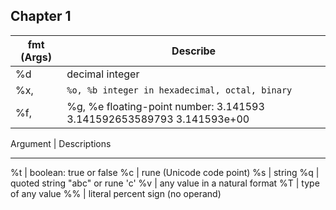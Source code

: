 ## Chapter 1
fmt (Args) | Describe
------------ | -------------
%d | decimal integer 
%x, | `%o, %b integer in hexadecimal, octal, binary` 
%f, | %g, %e floating-point number: 3.141593 3.141592653589793 3.141593e+00 

Argument | Descriptions
--------   ------------
%t | boolean: true or false 
%c | rune (Unicode code point) 
%s | string 
%q | quoted string "abc" or rune 'c' 
%v | any value in a natural format 
%T | type of any value 
%% | literal percent sign (no operand)
